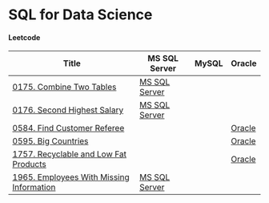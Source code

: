 # SQL for Data Science

#### Leetcode
|Title                        | MS SQL Server | MySQL  | Oracle |
|-----------------------------|---------------|--------|--------|
|[0175. Combine Two Tables](https://leetcode.com/problems/combine-two-tables/)|[MS SQL Server](./Leetcode/Leet_mssql_0175.sql)|||
|[0176. Second Highest Salary](https://leetcode.com/problems/second-highest-salary/)|[MS SQL Server](./Leetcode/Leet_mssql_0176.sql)|||
|[0584. Find Customer Referee](https://leetcode.com/problems/find-customer-referee/)|||[Oracle](./Leetcode/Leet_oracle_0584.sql)|
|[0595. Big Countries](https://leetcode.com/problems/big-countries/)|||[Oracle](./Leetcode/Leet_oracle_0595.sql)|
|[1757. Recyclable and Low Fat Products](https://leetcode.com/problems/recyclable-and-low-fat-products/)|||[Oracle](./Leetcode/Leet_oracle_1757.sql)|
|[1965. Employees With Missing Information](https://leetcode.com/problems/employees-with-missing-information/)|[MS SQL Server](./Leetcode/Leet_mssql_1965.sql)|||
